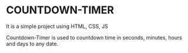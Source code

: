 # COUNTDOWN-TIMER
It is a simple project using HTML, CSS, JS

Countdown-Timer is used to countdown time in seconds, minutes, hours and days to any date.
